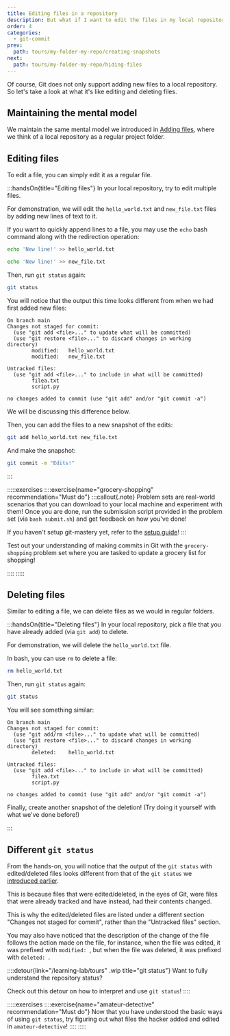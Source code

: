 ```yaml
---
title: Editing files in a repository
description: But what if I want to edit the files in my local repository?
order: 4
categories:
  - git-commit
prev:
  path: tours/my-folder-my-repo/creating-snapshots
next:
  path: tours/my-folder-my-repo/hiding-files
---
```


Of course, Git does not only support adding new files to a local repository. So let's take a look at what it's like editing and deleting files.

## Maintaining the mental model

We maintain the same mental model we introduced in [Adding files](/learning-lab/tours/my-folder-my-repo/adding-files), where we think of a local repository as a regular project folder.

## Editing files

To edit a file, you can simply edit it as a regular file.

:::handsOn{title="Editing files"}
In your local repository, try to edit multiple files.

For demonstration, we will edit the `hello_world.txt` and `new_file.txt` files by adding new lines of text to it.

If you want to quickly append lines to a file, you may use the `echo` bash command along with the redirection operation:

```bash
echo 'New line!' >> hello_world.txt
```

```bash
echo 'New line!' >> new_file.txt
```

Then, run `git status` again:

```bash
git status
```

You will notice that the output this time looks different from when we had first added new files:

```text
On branch main
Changes not staged for commit:
  (use "git add <file>..." to update what will be committed)
  (use "git restore <file>..." to discard changes in working directory)
        modified:   hello_world.txt
        modified:   new_file.txt

Untracked files:
  (use "git add <file>..." to include in what will be committed)
        filea.txt
        script.py

no changes added to commit (use "git add" and/or "git commit -a")
```

We will be discussing this difference below.

Then, you can add the files to a new snapshot of the edits:

```bash
git add hello_world.txt new_file.txt
```

And make the snapshot:

```bash
git commit -m "Edits!"
```

:::

:::::exercises
::::exercise{name="grocery-shopping" recommendation="Must do"}
:::callout{.note}
Problem sets are real-world scenarios that you can download to your local machine and experiment with them! Once you are done, run the submission script provided in the problem set (via `bash submit.sh`) and get feedback on how you've done!

If you haven't setup git-mastery yet, refer to the [setup guide](/learning-lab/setup)!
:::

Test out your understanding of making commits in Git with the `grocery-shopping` problem set where you are tasked to update a grocery list for shopping!

::::
:::::

## Deleting files

Similar to editing a file, we can delete files as we would in regular folders.

:::handsOn{title="Deleting files"}
In your local repository, pick a file that you have already added (via `git add`) to delete.

For demonstration, we will delete the `hello_world.txt` file.

In bash, you can use `rm` to delete a file:

```bash
rm hello_world.txt
```

Then, run `git status` again:

```bash
git status
```

You will see something similar:

```text
On branch main
Changes not staged for commit:
  (use "git add/rm <file>..." to update what will be committed)
  (use "git restore <file>..." to discard changes in working directory)
        deleted:    hello_world.txt

Untracked files:
  (use "git add <file>..." to include in what will be committed)
        filea.txt
        script.py

no changes added to commit (use "git add" and/or "git commit -a")
```

Finally, create another snapshot of the deletion! (Try doing it yourself with what we've done before!)

:::

## Different `git status`

From the hands-on, you will notice that the output of the `git status` with edited/deleted files looks different from that of the `git status` we [introduced earlier](/learning-lab/tours/my-folder-my-repo/viewing-status).

This is because files that were edited/deleted, in the eyes of Git, were files that were already tracked and have instead, had their contents changed.

This is why the edited/deleted files are listed under a different section "Changes not staged for commit", rather than the "Untracked files" section.

You may also have noticed that the description of the change of the file follows the action made on the file, for instance, when the file was edited, it was prefixed with `modified: `, but when the file was deleted, it was prefixed with `deleted: `.

::::detour{link="/learning-lab/tours" .wip title="git status"}
Want to fully understand the repository status?

Check out this detour on how to interpret and use `git status`!
::::

:::::exercises
::::exercise{name="amateur-detective" recommendation="Must do"}
Now that you have understood the basic ways of using `git status`, try figuring out what files the hacker added and edited in `amateur-detective`!
::::
:::::
